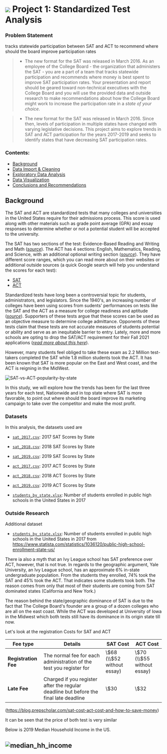 # ![](https://ga-dash.s3.amazonaws.com/production/assets/logo-9f88ae6c9c3871690e33280fcf557f33.png) Project 1: Standardized Test Analysis


### Problem Statement

tracks statewide participation between SAT and ACT to recommend where should the board improve participation rates

> * The new format for the SAT was released in March 2016. As an employee of the College Board - the organization that administers the SAT - you are a part of a team that tracks statewide participation and recommends where money is best spent to improve SAT participation rates. Your presentation and report should be geared toward non-technical executives with the College Board and you will use the provided data and outside research to make recommendations about how the College Board might work to increase the participation rate in a *state of your choice*.

> * The new format for the SAT was released in March 2016. Since then, levels of participation in multiple states have changed with varying legislative decisions. This project aims to explore trends in SAT and ACT participation for the years 2017-2019 and seeks to identify states that have decreasing SAT participation rates.

### Contents:
- [Background](#Background)
- [Data Import & Cleaning](#Data-Import-and-Cleaning)
- [Exploratory Data Analysis](#Exploratory-Data-Analysis)
- [Data Visualization](#Visualize-the-Data)
- [Conclusions and Recommendations](#Conclusions-and-Recommendations)

## Background

The SAT and ACT are standardized tests that many colleges and universities in the United States require for their admissions process. This score is used along with other materials such as grade point average (GPA) and essay responses to determine whether or not a potential student will be accepted to the university.

The SAT has two sections of the test: Evidence-Based Reading and Writing and Math ([*source*](https://www.princetonreview.com/college/sat-sections)). The ACT has 4 sections: English, Mathematics, Reading, and Science, with an additional optional writing section ([*source*](https://www.act.org/content/act/en/products-and-services/the-act/scores/understanding-your-scores.html)). They have different score ranges, which you can read more about on their websites or additional outside sources (a quick Google search will help you understand the scores for each test):
* [SAT](https://collegereadiness.collegeboard.org/sat)
* [ACT](https://www.act.org/content/act/en.html)

Standardized tests have long been a controversial topic for students, administrators, and legislators. Since the 1940's, an increasing number of colleges have been using scores from sudents' performances on tests like the SAT and the ACT as a measure for college readiness and aptitude ([*source*](https://www.minotdailynews.com/news/local-news/2017/04/a-brief-history-of-the-sat-and-act/)). Supporters of these tests argue that these scores can be used as an objective measure to determine college admittance. Opponents of these tests claim that these tests are not accurate measures of students potential or ability and serve as an inequitable barrier to entry. Lately, more and more schools are opting to drop the SAT/ACT requirement for their Fall 2021 applications ([*read more about this here*](https://www.cnn.com/2020/04/14/us/coronavirus-colleges-sat-act-test-trnd/index.html)).

However, many students feel obliged to take these exam as 2.2 Million test-takers completed the SAT while 1.8 million students took the ACT. It has been known that SAT is more popular on the East and West coast, and the ACT is reigning in the MidWest.

![SAT-vs-ACT-popularity-by-state](../image/SAT-vs-ACT-popularity-by-state.png)

In this study, we will explore how the trends has been for the last three years for each test, Nationwide and in top state where SAT is more favorable, to point out where should the board improve its marketing campaign to take over the competitor and make the most profit.


### Datasets

In this analysis, the datasets used are

* [`sat_2017.csv`](../data/sat_2017.csv): 2017 SAT Scores by State
* [`sat_2018.csv`](../data/sat_2018.csv): 2018 SAT Scores by State
* [`sat_2019.csv`](../data/sat_2019.csv): 2019 SAT Scores by State



* [`act_2017.csv`](../data/act_2017.csv): 2017 ACT Scores by State
* [`act_2018.csv`](../data/act_2018.csv): 2018 ACT Scores by State
* [`act_2019.csv`](../data/act_2019.csv): 2019 ACT Scores by State


* [`students_by_state.xlsx`](../data/students_by_state.xlsx): Number of students enrolled in public high schools in the United States in 2017

### Outside Research

Additional dataset

* [`students_by_state.xlsx`](../data/students_by_state.xlsx): Number of students enrolled in public high schools in the United States in 2017 from https://www.statista.com/statistics/1036120/public-high-school-enrollment-state-us/


There ia also a myth that an Ivy League school has SAT preference over ACT, however, that is not true. In regards to the geographic argument, Yale University, an Ivy League school, has an approximate 6% in-state undergraduate population. From the students they enrolled, 74% took the SAT and 45% took the ACT. That indicates some students took both. The reason comes from only that most of their students are coming from SAT dominated states (California and New York.)

The reason behind the state/geographic dominance of SAT is due to the fact that The College Board's founder are a group of a dozen colleges who are all on the east coast. While the ACT was developed at University of Iowa in the Midwest which both tests still have its dominance in its origin state till now.

Let's look at the registration Costs for SAT and ACT

|Fee type|Details|SAT Cost|ACT Cost|
|---|---|---|---|
|**Registration Fee**|The normal fee for each administration of the test you register for|\\$68  (\\$52 without essay)|\\$70  (\\$55 without essay)|
|**Late Fee**|Charged if you register after the regular deadline but before the final late deadline	|\\$30|\\$32|

(https://blog.prepscholar.com/sat-cost-act-cost-and-how-to-save-money)

It can be seen that the price of both test is very similar

Below is 2019 Median Household Income in the US.

![median_hh_income](../image/median_hh_income.png)
---


